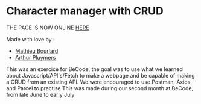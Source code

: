 # Character manager with CRUD
THE PAGE IS NOW ONLINE [HERE](https://biomath-421.github.io/character-manager/index.html)

Made with love by :
- [Mathieu Bourlard](https://github.com/biomath-421)    
- [Arthur Pluymers](https://github.com/Buchos)   

This was an exercice for BeCode, the goal was to use what we learned about Javascript/API's/Fetch to make a webpage and be capable of making a CRUD from an existing API.
We were encouraged to use Postman, Axios and Parcel to practise
This was made during our second month at BeCode, from late June to early July   
